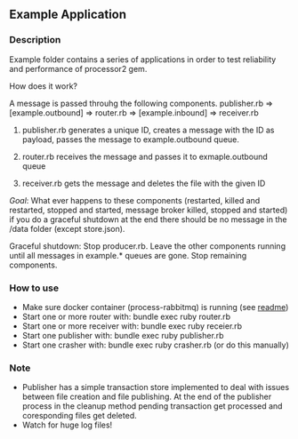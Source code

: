 ## Example Application

### Description

Example folder contains a series of applications in order to test reliability and performance of processor2 gem.

How does it work?

A message is passed throuhg the following components.
publisher.rb => [example.outbound] => router.rb => [example.inbound] => receiver.rb

1. publisher.rb generates a unique ID, creates a message with the ID as payload, passes the message to example.outbound queue.

2. router.rb receives the message and passes it to exmaple.outbound queue

3. receiver.rb gets the message and deletes the file with the given ID

*Goal*: What ever happens to these components (restarted, killed and restarted, stopped and started, message broker killed, stopped and started) if you do a graceful shutdown at the end there should be no message in the /data folder (except store.json).

Graceful shutdown: Stop producer.rb. Leave the other components running until all messages in example.* queues are gone. Stop remaining components.


### How to use
* Make sure docker container (process-rabbitmq) is running (see [readme](../docker/README.md))
* Start one or more router with: bundle exec ruby router.rb
* Start one or more receiver with: bundle exec ruby receier.rb
* Start one publisher with: bundle exec ruby publisher.rb
* Start one crasher with: bundle exec ruby crasher.rb (or do this manually)

### Note
* Publisher has a simple transaction store implemented to deal with issues between file creation and file publishing. At the end of the publisher process in the cleanup method pending transaction get processed and coresponding files get deleted.
* Watch for huge log files!
